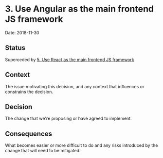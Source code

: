 # 3. Use Angular as the main frontend JS framework

Date: 2018-11-30

## Status

Superceded by [5. Use React as the main frontend JS framework](0005-use-react-as-the-main-frontend-js-framework.md)

## Context

The issue motivating this decision, and any context that influences or constrains the decision.

## Decision

The change that we're proposing or have agreed to implement.

## Consequences

What becomes easier or more difficult to do and any risks introduced by the change that will need to be mitigated.
